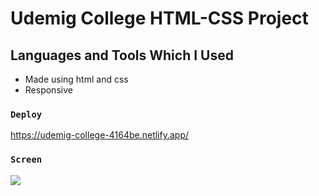 # Udemig College HTML-CSS Project

## Languages and Tools Which I Used
- Made using html and css
- Responsive

### `Deploy`

https://udemig-college-4164be.netlify.app/

### `Screen`

![](screen.gif)